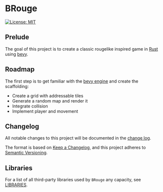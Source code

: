 # BRouge

[![License: MIT](https://img.shields.io/badge/License-MIT-yellow.svg)](https://opensource.org/licenses/MIT)

## Prelude

The goal of this project is to create a classic rougelike inspired game
in [Rust](https://www.rust-lang.org/) using [bevy](https://bevyengine.org/).

## Roadmap

The first step is to get familiar with the [bevy engine](https://bevyengine.org/) and create
the scaffolding:

* Create a grid with addressable tiles
* Generate a random map and render it
* Integrate collision
* Implement player and movement

## Changelog

All notable changes to this project will be documented in the [change log](CHANGELOG.md).

The format is based on [Keep a Changelog](https://keepachangelog.com/en/1.0.0/),
and this project adheres to [Semantic Versioning](https://semver.org/spec/v2.0.0.html).

## Libraries

For a list of all third-party libraries used by `BRouge` any capacity, see [LIBRARIES](./LIBRARIES.md).
